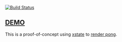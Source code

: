 [![Build Status](https://travis-ci.org/dakom/xstate-pong.svg?branch=master)](https://travis-ci.org/dakom/xstate-pong)

## [DEMO](https://dakom.github.io/xstate-pong)

This is a proof-of-concept using [xstate](https://xstate.js.org/docs/) to [render pong](https://github.com/dakom/pong-renderer).
